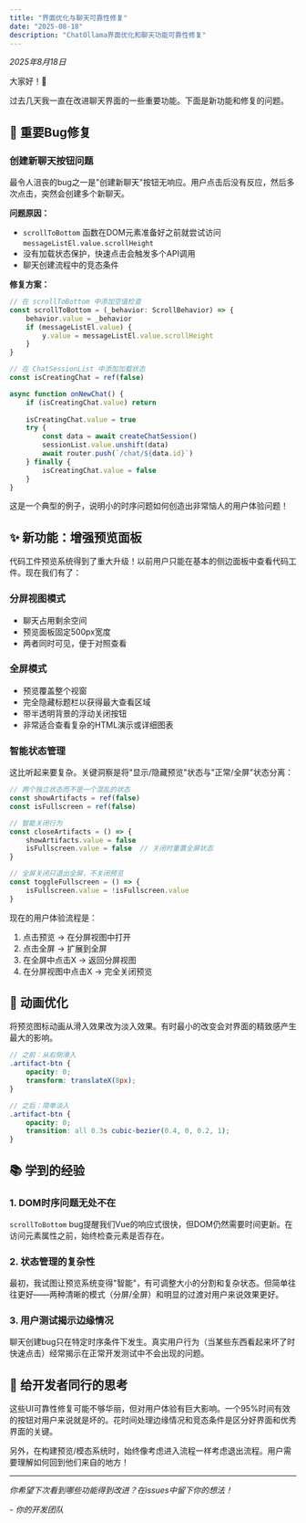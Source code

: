 ```yaml
---
title: "界面优化与聊天可靠性修复"
date: "2025-08-18"
description: "ChatOllama界面优化和聊天功能可靠性修复"
---
```



*2025年8月18日*

大家好！👋

过去几天我一直在改进聊天界面的一些重要功能。下面是新功能和修复的问题。

## 🐛 重要Bug修复

### 创建新聊天按钮问题
最令人沮丧的bug之一是"创建新聊天"按钮无响应。用户点击后没有反应，然后多次点击，突然会创建多个新聊天。

**问题原因：**
- `scrollToBottom` 函数在DOM元素准备好之前就尝试访问 `messageListEl.value.scrollHeight`
- 没有加载状态保护，快速点击会触发多个API调用
- 聊天创建流程中的竞态条件

**修复方案：**
```javascript
// 在 scrollToBottom 中添加空值检查
const scrollToBottom = (_behavior: ScrollBehavior) => {
    behavior.value = _behavior
    if (messageListEl.value) {
        y.value = messageListEl.value.scrollHeight
    }
}

// 在 ChatSessionList 中添加加载状态
const isCreatingChat = ref(false)

async function onNewChat() {
    if (isCreatingChat.value) return
    
    isCreatingChat.value = true
    try {
        const data = await createChatSession()
        sessionList.value.unshift(data)
        await router.push(`/chat/${data.id}`)
    } finally {
        isCreatingChat.value = false
    }
}
```

这是一个典型的例子，说明小的时序问题如何创造出非常恼人的用户体验问题！

## ✨ 新功能：增强预览面板

代码工件预览系统得到了重大升级！以前用户只能在基本的侧边面板中查看代码工件。现在我们有了：

### 分屏视图模式
- 聊天占用剩余空间
- 预览面板固定500px宽度
- 两者同时可见，便于对照查看

### 全屏模式
- 预览覆盖整个视窗
- 完全隐藏标题栏以获得最大查看区域
- 带半透明背景的浮动关闭按钮
- 非常适合查看复杂的HTML演示或详细图表

### 智能状态管理
这比听起来要复杂。关键洞察是将"显示/隐藏预览"状态与"正常/全屏"状态分离：

```javascript
// 两个独立状态而不是一个混乱的状态
const showArtifacts = ref(false)
const isFullscreen = ref(false)

// 智能关闭行为
const closeArtifacts = () => {
    showArtifacts.value = false
    isFullscreen.value = false  // 关闭时重置全屏状态
}

// 全屏关闭只退出全屏，不关闭预览
const toggleFullscreen = () => {
    isFullscreen.value = !isFullscreen.value
}
```

现在的用户体验流程是：
1. 点击预览 → 在分屏视图中打开
2. 点击全屏 → 扩展到全屏
3. 在全屏中点击X → 返回分屏视图
4. 在分屏视图中点击X → 完全关闭预览

## 🎨 动画优化

将预览图标动画从滑入效果改为淡入效果。有时最小的改变会对界面的精致感产生最大的影响。

```scss
// 之前：从右侧滑入
.artifact-btn {
    opacity: 0;
    transform: translateX(8px);
}

// 之后：简单淡入
.artifact-btn {
    opacity: 0;
    transition: all 0.3s cubic-bezier(0.4, 0, 0.2, 1);
}
```

## 📚 学到的经验

### 1. DOM时序问题无处不在
`scrollToBottom` bug提醒我们Vue的响应式很快，但DOM仍然需要时间更新。在访问元素属性之前，始终检查元素是否存在。

### 2. 状态管理的复杂性
最初，我试图让预览系统变得"智能"，有可调整大小的分割和复杂状态。但简单往往更好——两种清晰的模式（分屏/全屏）和明显的过渡对用户来说效果更好。

### 3. 用户测试揭示边缘情况
聊天创建bug只在特定时序条件下发生。真实用户行为（当某些东西看起来坏了时快速点击）经常揭示在正常开发测试中不会出现的问题。

## 💭 给开发者同行的思考

这些UI可靠性修复可能不够华丽，但对用户体验有巨大影响。一个95%时间有效的按钮对用户来说就是坏的。花时间处理边缘情况和竞态条件是区分好界面和优秀界面的关键。

另外，在构建预览/模态系统时，始终像考虑进入流程一样考虑退出流程。用户需要理解如何回到他们来自的地方！

---

*你希望下次看到哪些功能得到改进？在issues中留下你的想法！*

*- 你的开发团队*